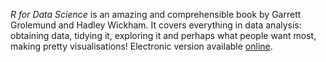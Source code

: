 *R for Data Science* is an amazing and comprehensible book by Garrett Grolemund and Hadley Wickham. It covers everything in data analysis: obtaining data, tidying it, exploring it and perhaps what people want most, making pretty visualisations! Electronic version available [online](https://r4ds.had.co.nz).
